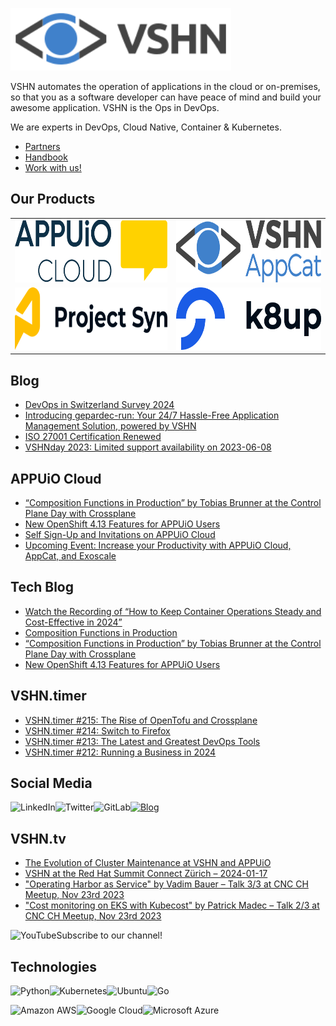 [<img src="https://raw.githubusercontent.com/vshn/.github/main/profile/images/vshn.svg" alt="APPUiO Cloud" height="100"/>](https://vshn.ch/)

VSHN automates the operation of applications in the cloud or on-premises, so that you as a software developer can have peace of mind and build your awesome application. VSHN is the Ops in DevOps.

We are experts in DevOps, Cloud Native, Container & Kubernetes.

- [Partners](https://www.vshn.ch/en/partners/)
- [Handbook](https://handbook.vshn.ch/)
- [Work with us!](https://www.vshn.ch/en/jobs/)

## Our Products

<table>
<tr>
<td><a href="https://docs.appuio.cloud/"><img src="https://raw.githubusercontent.com/vshn/.github/main/profile/images/appuio-cloud.svg" alt="APPUiO Cloud" height="100"/></a></td>
<td><a href="https://docs.appcat.ch/"><img src="https://raw.githubusercontent.com/vshn/.github/main/profile/images/appcat.png" alt="AppCat" height="100"/></a></td>
</tr>

<tr>
<td><a href="https://syn.tools/"><img src="https://github.com/vshn/.github/raw/main/profile/images/project-syn.svg" alt="Project Syn" height="100"/></a></td>
<td><a href="https://k8up.io/"><img src="https://github.com/vshn/.github/raw/main/profile/images/k8up.svg" alt="K8up" height="100"/></a></td>
</tr>
</table>

## Blog

<!-- GENERAL:START -->
- [DevOps in Switzerland Survey 2024](https://vshn.ch/en/blog/devops-in-switzerland-survey-2024/)
- [Introducing gepardec-run: Your 24/7 Hassle-Free Application Management Solution, powered by VSHN](https://vshn.ch/en/blog/introducing-gepardec-run-your-24-7-hassle-free-application-management-solution-powered-by-vshn/)
- [ISO 27001 Certification Renewed](https://vshn.ch/en/blog/iso-27001-certification-renewed/)
- [VSHNday 2023: Limited support availability on 2023-06-08](https://vshn.ch/en/blog/vshnday-2023-limited-support-availability-on-2023-06-08/)
<!-- GENERAL:END -->

## APPUiO Cloud

<!-- APPUIOCLOUD:START -->
- [“Composition Functions in Production” by Tobias Brunner at the Control Plane Day with Crossplane](https://vshn.ch/blog/composition-functions-in-production-by-tobias-brunner-at-the-control-plane-day-with-crossplane/)
- [New OpenShift 4.13 Features for APPUiO Users](https://vshn.ch/blog/new-openshift-4-13-features-for-appuio-users/)
- [Self Sign-Up and Invitations on APPUiO Cloud](https://vshn.ch/blog/self-sign-up-and-invitations-on-appuio-cloud/)
- [Upcoming Event: Increase your Productivity with APPUiO Cloud, AppCat, and Exoscale](https://vshn.ch/blog/upcoming-event-increase-your-productivity-with-appuio-cloud-appcat-and-exoscale/)
<!-- APPUIOCLOUD:END -->

## Tech Blog

<!-- TECH:START -->
- [Watch the Recording of “How to Keep Container Operations Steady and Cost-Effective in 2024”](https://vshn.ch/en/blog/watch-the-recording-of-how-to-keep-container-operations-steady-and-cost-effective-in-2024/)
- [Composition Functions in Production](https://vshn.ch/en/blog/composition-functions-in-production/)
- [“Composition Functions in Production” by Tobias Brunner at the Control Plane Day with Crossplane](https://vshn.ch/en/blog/composition-functions-in-production-by-tobias-brunner-at-the-control-plane-day-with-crossplane/)
- [New OpenShift 4.13 Features for APPUiO Users](https://vshn.ch/en/blog/new-openshift-4-13-features-for-appuio-users/)
<!-- TECH:END -->

## VSHN.timer

<!-- VSHNTIMER:START -->
- [VSHN.timer #215: The Rise of OpenTofu and Crossplane](https://vshn.ch/blog/vshn-timer-215-the-rise-of-opentofu-and-crossplane/)
- [VSHN.timer #214: Switch to Firefox](https://vshn.ch/blog/vshn-timer-214-switch-to-firefox/)
- [VSHN.timer #213: The Latest and Greatest DevOps Tools](https://vshn.ch/blog/vshn-timer-213-the-latest-and-greatest-devops-tools/)
- [VSHN.timer #212: Running a Business in 2024](https://vshn.ch/blog/vshn-timer-212-running-a-business-in-2024/)
<!-- VSHNTIMER:END -->

## Social Media

[<img align="left" alt="LinkedIn" src="https://img.shields.io/badge/linkedin-%230077B5.svg?&style=for-the-badge&logo=linkedin&logoColor=white">](https://www.linkedin.com/company/vshn-ag) [<img align="left" alt="Twitter" src="https://img.shields.io/badge/twitter-%231DA1F2.svg?&style=for-the-badge&logo=twitter&logoColor=white">](https://twitter.com/vshn_ch) [<img align="left" alt="GitLab" src="https://img.shields.io/badge/gitlab-%23330f63.svg?&style=for-the-badge&logo=gitlab&logoColor=white">](https://gitlab.com/vshn) [<img alt="Blog" src="https://img.shields.io/badge/rss-%23FFA500.svg?&style=for-the-badge&logo=rss&logoColor=white">](https://www.vshn.ch/en-rss.xml)

## VSHN.tv

<!-- VIDEOS:START -->
- [The Evolution of Cluster Maintenance at VSHN and APPUiO](https://www.youtube.com/watch?v=vA1gh7dwR-w)
- [VSHN at the Red Hat Summit Connect Zürich – 2024-01-17](https://www.youtube.com/watch?v=0uNXDX98_vY)
- [&quot;Operating Harbor as Service&quot; by Vadim Bauer – Talk 3/3 at CNC CH Meetup, Nov 23rd 2023](https://www.youtube.com/watch?v=aKpKEoJjjqs)
- [&quot;Cost monitoring on EKS with Kubecost&quot; by Patrick Madec – Talk 2/3 at CNC CH Meetup, Nov 23rd 2023](https://www.youtube.com/watch?v=EX0ewUZpmRE)
<!-- VIDEOS:END -->

Subscribe to our [<img alt="YouTube" align="left" src="https://img.shields.io/badge/youtube-%23FF0000.svg?&style=for-the-badge&logo=youtube&logoColor=white">](https://vshn.tv) channel!

## Technologies

<img align="left" alt="Python" src="https://img.shields.io/badge/python-%233776AB.svg?&style=for-the-badge&logo=python&logoColor=white"> <img alt="Go" src="https://img.shields.io/badge/go-%2300ADD8.svg?&style=for-the-badge&logo=go&logoColor=white"> <img align="left" alt="Kubernetes" src="https://img.shields.io/badge/kubernetes-326de6?logo=kubernetes&logoColor=white&style=for-the-badge"> <img align="left" alt="Ubuntu" src="https://img.shields.io/badge/ubuntu-E95420?logo=ubuntu&logoColor=white&style=for-the-badge">

<img align="left" alt="Amazon AWS" src="https://img.shields.io/badge/Amazon%20AWS-%23232F3E?logo=amazon-aws&logoColor=white&style=for-the-badge"> <img align="left" alt="Google Cloud" src="https://img.shields.io/badge/Google%20Cloud-%234285F4?logo=google-cloud&logoColor=white&style=for-the-badge "> <img alt="Microsoft Azure" src="https://img.shields.io/badge/Microsoft%20Azure-0089D6?logo=microsoft-azure&logoColor=white&style=for-the-badge">
